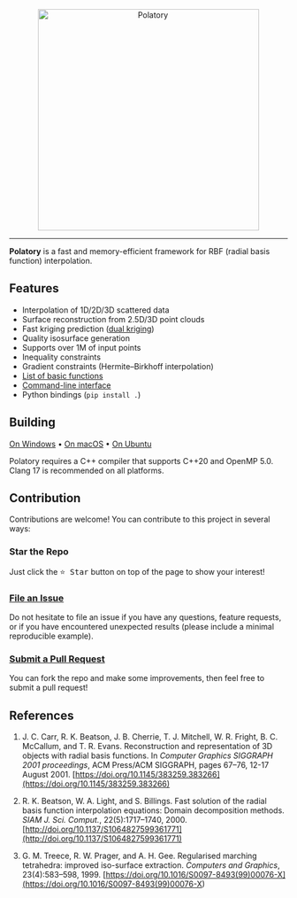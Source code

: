 <div align="center">
  <img src="https://polatory.github.io/images/polatory_logo.png" width="400" alt="Polatory">
</div>

---

**Polatory** is a fast and memory-efficient framework for RBF (radial basis function) interpolation.

## Features

- Interpolation of 1D/2D/3D scattered data
- Surface reconstruction from 2.5D/3D point clouds
- Fast kriging prediction ([dual kriging](https://github.com/polatory/polatory/wiki/Dual-kriging))
- Quality isosurface generation
- Supports over 1M of input points
- Inequality constraints
- Gradient constraints (Hermite–Birkhoff interpolation)
- [List of basic functions](https://github.com/polatory/polatory/wiki/List-of-basic-functions)
- [Command-line interface](https://github.com/polatory/polatory/wiki/CLI-workflows)
- Python bindings (`pip install .`)

## Building

[On Windows](docs/build-windows.md) • [On macOS](docs/build-macos.md) • [On Ubuntu](docs/build-ubuntu.md)

Polatory requires a C++ compiler that supports C++20 and OpenMP 5.0. Clang 17 is recommended on all platforms.

## Contribution

Contributions are welcome! You can contribute to this project in several ways:

### Star the Repo

Just click the <kbd>⭐️ Star</kbd> button on top of the page to show your interest!

### <a href="https://github.com/polatory/polatory/issues">File an Issue</a>

Do not hesitate to file an issue if you have any questions, feature requests, or if you have encountered unexpected results (please include a minimal reproducible example).

### <a href="https://github.com/polatory/polatory/pulls">Submit a Pull Request</a>

You can fork the repo and make some improvements, then feel free to submit a pull request!

## References

1. J. C. Carr, R. K. Beatson, J. B. Cherrie, T. J. Mitchell, W. R. Fright, B. C. McCallum, and T. R. Evans. Reconstruction and representation of 3D objects with radial basis functions. In _Computer Graphics SIGGRAPH 2001 proceedings_, ACM Press/ACM SIGGRAPH, pages 67–76, 12-17 August 2001. [https://doi.org/10.1145/383259.383266](https://doi.org/10.1145/383259.383266)

1. R. K. Beatson, W. A. Light, and S. Billings. Fast solution of the radial basis function interpolation equations: Domain decomposition methods. _SIAM J. Sci. Comput._, 22(5):1717–1740, 2000. [http://doi.org/10.1137/S1064827599361771](http://doi.org/10.1137/S1064827599361771)

1. G. M. Treece, R. W. Prager, and A. H. Gee. Regularised marching tetrahedra: improved iso-surface extraction. _Computers and Graphics_, 23(4):583–598, 1999. [https://doi.org/10.1016/S0097-8493(99)00076-X](<https://doi.org/10.1016/S0097-8493(99)00076-X>)
